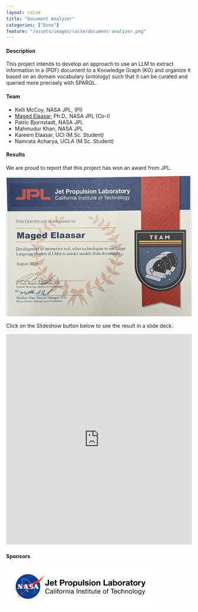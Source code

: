 ```yaml
---
layout: raise
title: "Document Analyzer"
categories: ["Done"]
feature: "/assets/images/raise/document-analyzer.png"
---
```


#### Description

This project intends to develop an approach to use an LLM to extract information in a (PDF) document to a Knowledge Graph (KG) and organize it based on an domain vocabulary (ontology) such that it can be curated and queried more precisely with SPARQL.

#### Team

- Kelli McCoy, NASA JPL, (PI)
- [Maged Elaasar](/maged-elaasar.html), Ph.D., NASA JPL (Co-I)
- Patric Bjornstadt, NASA JPL
- Mahmudur Khan, NASA JPL
- Kareem Elaasar, UCI (M.Sc. Student)
- Namrata Acharya, UCLA (M.Sc. Student)

#### Results

We are proud to report that this project has won an award from JPL.

![Document Analyzer Award](/assets/images/raise/document-analyzer-award.png)

Click on the Slideshow button below to see the result in a slide deck:

<style>
.responsive-wrap iframe{ max-width: 100%;}
</style>
<div class="responsive-wrap">
<!-- this is the embed code provided by Google -->
  <iframe src="https://docs.google.com/presentation/d/1v6rNDNXhuVIUwdQMsjBLg8r8GHs8YQkwm38lD4tPWBY/edit?usp=sharing" frameborder="0" width="960" height="569" allowfullscreen="true" mozallowfullscreen="true" webkitallowfullscreen="true"></iframe>
<!-- Google embed ends -->
</div>

#### Sponsors

[<img width="400" src="/assets/images/jpl-logo.png"/>](https://www.jpl.nasa.gov/)